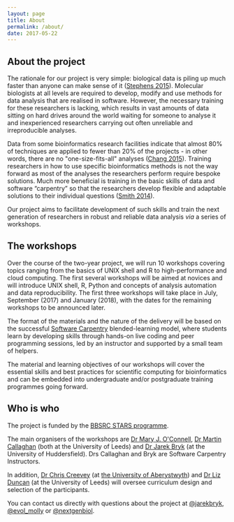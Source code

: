 ```yaml
---
layout: page
title: About
permalink: /about/
date: 2017-05-22
---
```


## About the project

The rationale for our project is very simple: biological data is piling up much faster than anyone can make sense of it ([Stephens 2015](http://journals.plos.org/plosbiology/article?id=10.1371/journal.pbio.1002195)). Molecular biologists at all levels are required to develop, modify and use methods for data analysis that are realised in software. However, the necessary training for these researchers is lacking, which results in vast amounts of data sitting on hard drives around the world waiting for someone to analyse it and inexperienced researchers carrying out often unreliable and irreproducible analyses.

Data from some bioinformatics research facilities indicate that almost 80% of techniques are applied to fewer than 20% of the projects - in other words, there are no "one-size-fits-all" analyses ([Chang 2015](https://www.nature.com/news/core-services-reward-bioinformaticians-1.17251)). Training researchers in how to use specific bioinformatics methods is not the way forward as most of the analyses the researchers perform require bespoke solutions. Much more beneficial is training in the basic skills of data and software “carpentry” so that the researchers develop flexible and adaptable solutions to their individual questions ([Smith 2014](http://www.frontlinegenomics.com/opinion/147/strength-numbers-finding-developing-bioinformaticians/)).

Our project aims to facilitate development of such skills and train the next generation of researchers  in robust and reliable data analysis _via_ a series of workshops.

## The workshops

Over the course of the two-year project, we will run 10 workshops covering topics ranging from the basics of UNIX shell and R to high-performance and cloud computing. The first several workshops will be aimed at novices and will introduce UNIX shell, R, Python and concepts of analysis automation and data reproducibility. The first three workshops will take place in July, September (2017) and January (2018), with the dates for the remaining workshops to be announced later.

The format of the materials and the nature of the delivery will be based on the successful [Software Carpentry](http://software-carpentry.org/) blended-learning model, where students learn by developing skills through hands-on live coding and peer programming sessions, led by an instructor and supported by a small team of helpers.

The material and learning objectives of our workshops will cover the essential skills and best practices for scientific computing for bioinformatics and can be embedded into undergraduate and/or postgraduate  training programmes going forward.

## Who is who

The project is funded by the [BBSRC STARS programme](http://www.bbsrc.ac.uk/funding/filter/stars/).

The main organisers of the workshops are [Dr Mary J. O'Connell](http://mol-evol.org), [Dr Martin Callaghan](https://uk.linkedin.com/in/martin-callaghan-2223a094) (both at the University of Leeds) and [Dr Jarek Bryk](http://bryklab.net) (at the University of Huddersfield). Drs Callaghan and Bryk are Software Carpentry Instructors.

In addition, [Dr Chris Creevey](http://www.creeveylab.org) (at [the University of Aberystwyth](https://www.aber.ac.uk/en/)) and [Dr Liz Duncan](http://duncanlab.weebly.com) (at the University of Leeds) will oversee curriculum design and selection of the participants.

You can contact us directly with questions about the project at [@jarekbryk](https://twitter.com/jarekbryk), [@evol_molly](https://twitter.com/Evol_Molly) or [@nextgenbiol](https://twitter.com/nextgenbiol).
